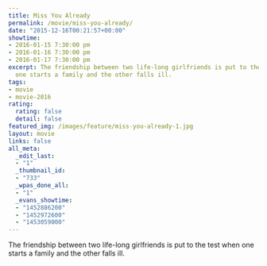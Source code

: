 ```yaml
---
title: Miss You Already
permalink: /movie/miss-you-already/
date: "2015-12-16T00:21:57+00:00"
showtime:
- 2016-01-15 7:30:00 pm
- 2016-01-16 7:30:00 pm
- 2016-01-17 7:30:00 pm
excerpt: The friendship between two life-long girlfriends is put to the test when
  one starts a family and the other falls ill.
tags:
- movie
- movie-2016
rating:
  rating: false
  detail: false
featured_img: /images/feature/miss-you-already-1.jpg
layout: movie
links: false
all_meta:
  _edit_last:
  - "1"
  _thumbnail_id:
  - "733"
  _wpas_done_all:
  - "1"
  _evans_showtime:
  - "1452886200"
  - "1452972600"
  - "1453059000"
---
```


The friendship between two life-long girlfriends is put to the test when one starts a family and the other falls ill.
